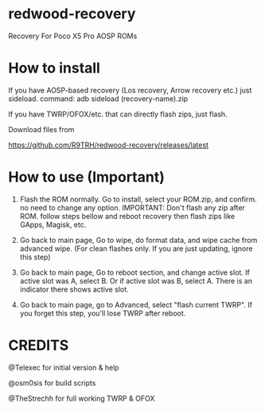 # redwood-recovery
Recovery For Poco X5 Pro AOSP ROMs
# How to install
If you have AOSP-based recovery (Los recovery, Arrow recovery etc.) just sideload. 
command: adb sideload (recovery-name).zip

If you have TWRP/OFOX/etc. that can directly flash zips, just flash.

Download files from 

https://github.com/R9TRH/redwood-recovery/releases/latest

# How to use (Important)
1. Flash the ROM normally. Go to install, select your ROM.zip, and confirm. no need to change any option.
IMPORTANT: Don't flash any zip after ROM. follow steps bellow and reboot recovery then flash zips like GApps, Magisk, etc.


3. Go back to main page, Go to wipe, do format data, and wipe cache from advanced wipe. (For clean flashes only. If you are just updating, ignore this step)


4. Go back to main page, Go to reboot section, and change active slot. If active slot was A, select B. Or if active slot was B, select A. There is an indicator there shows active slot.


5. Go back to main page, go to Advanced, select "flash current TWRP". If you forget this step, you'll lose TWRP after reboot.


# CREDITS
@Telexec for initial version & help 

@osm0sis for build scripts

@TheStrechh for full working TWRP & OFOX
